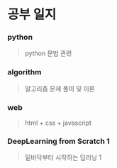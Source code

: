 # 공부 일지

### python

> python 문법 관련 

### algorithm

> 알고리즘 문제 풀이 및 이론

### web

> html + css + javascript 

### DeepLearning from Scratch 1

> 밑바닥부터 시작하는 딥러닝 1

